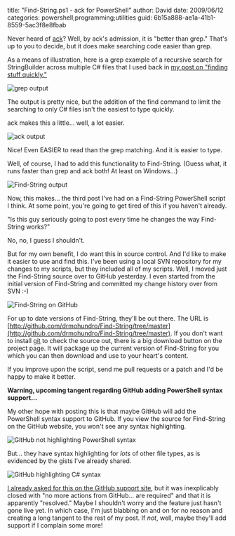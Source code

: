 
title: "Find-String.ps1 - ack for PowerShell"
author: David
date: 2009/06/12
categories: powershell;programming;utilities
guid: 6b15a888-ae1a-41b1-8559-5ac3f8e8fbab

Never heard of [ack](http://betterthangrep.com/)? Well, by ack's admission, it is "better than grep." That's up to you to decide, but it does make searching code easier than grep. 

As a means of illustration, here is a grep example of a recursive search for StringBuilder across multiple C# files that I used back in [my post on "finding stuff quickly."](/blog/2009/05/12/finding-stuff-quickly-or-searching-through-code-effectively/) 

![grep output](http://www.mohundro.com/blog/content/binary/WindowsLiveWriter/Findingstuffquicklyorsearchingthroughcod_BD54/image_thumb_5.png)

The output is pretty nice, but the addition of the find command to limit the searching to only C# files isn't the easiest to type quickly. 

ack makes this a little... well, a lot easier. 

![ack output](http://www.mohundro.com/blog/content/binary/WindowsLiveWriter/FindString.ps1ackforPowerShell_7013/image_2.png)

Nice! Even EASIER to read than the grep matching. And it is easier to type. 

Well, of course, I had to add this functionality to Find-String. (Guess what, it runs faster than grep and ack both! At least on Windows...) 

![Find-String output](http://www.mohundro.com/blog/content/binary/WindowsLiveWriter/FindString.ps1ackforPowerShell_7013/image_4.png)

Now, this makes... the third post I've had on a Find-String PowerShell script I think. At some point, you're going to get tired of this if you haven't already.

"Is this guy seriously going to post every time he changes the way Find-String works?"

No, no, I guess I shouldn't. 

But for my own benefit, I do want this in source control. And I'd like to make it easier to use and find this. I've been using a local SVN repository for my changes to my scripts, but they included all of my scripts. Well, I moved just the Find-String source over to GitHub yesterday. I even started from the initial version of Find-String and committed my change history over from SVN :-) 

![Find-String on GitHub](http://www.mohundro.com/blog/content/binary/WindowsLiveWriter/FindString.ps1ackforPowerShell_7013/image_6.png)

For up to date versions of Find-String, they'll be out there. The URL is [http://github.com/drmohundro/Find-String/tree/master](http://github.com/drmohundro/Find-String/tree/master). If you don't want to install [git](http://www.git-scm.com/) to check the source out, there is a big download button on the project page. It will package up the current version of Find-String for you which you can then download and use to your heart's content. 

If you improve upon the script, send me pull requests or a patch and I'd be happy to make it better. 

**Warning, upcoming tangent regarding GitHub adding PowerShell syntax support...**

My other hope with posting this is that maybe GitHub will add the PowerShell syntax support to GitHub. If you view the source for Find-String on the GitHub website, you won't see any syntax highlighting. 

![GitHub not highlighting PowerShell syntax](http://www.mohundro.com/blog/content/binary/WindowsLiveWriter/FindString.ps1ackforPowerShell_7013/image_8.png)

But... they have syntax highlighting for *lots* of other file types, as is evidenced by the gists I've already shared. 

![GitHub highlighting C# syntax](http://www.mohundro.com/blog/content/binary/WindowsLiveWriter/FindString.ps1ackforPowerShell_7013/image_10.png)

[I already asked for this on the GitHub support site](http://support.github.com/discussions/feature-requests/327-powershell-as-a-support-language#comment_134001), but it was inexplicably closed with "no more actions from GitHub... are required" and that it is apparently "resolved." Maybe I shouldn't worry and the feature just hasn't gone live yet. In which case, I'm just blabbing on and on for no reason and creating a long tangent to the rest of my post. If *not*, well, maybe they'll add support if I complain some more!

